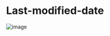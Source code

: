 # Last-modified-date

![image](https://user-images.githubusercontent.com/46570973/177255461-bfed100f-adb8-4891-9c41-0dab0086ee8c.png)
